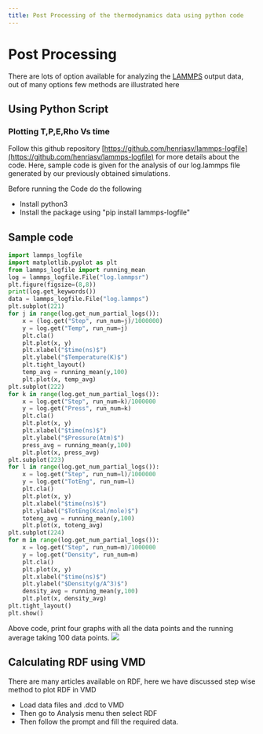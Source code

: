 ```yaml
---
title: Post Processing of the thermodynamics data using python code
---
```


# Post Processing

There are lots of option available for analyzing the [LAMMPS](https://www.lammps.org/prepost.html) output data, out of many options few methods are illustrated here

## Using Python Script

### Plotting T,P,E,Rho Vs time

Follow this github repository [https://github.com/henriasv/lammps-logfile](https://github.com/henriasv/lammps-logfile) for more details about the code. Here, sample code is given for the analysis of our log.lammps file generated by our previously obtained simulations.

Before running the Code do the following

- Install python3
- Install the package using "pip install lammps-logfile"

## Sample code

```python
import lammps_logfile
import matplotlib.pyplot as plt
from lammps_logfile import running_mean
log = lammps_logfile.File("log.lammpsr")
plt.figure(figsize=(8,8))
print(log.get_keywords())
data = lammps_logfile.File("log.lammps")	
plt.subplot(221)
for j in range(log.get_num_partial_logs()):
	x = (log.get("Step", run_num=j)/1000000)
	y = log.get("Temp", run_num=j)
	plt.cla()
	plt.plot(x, y)
	plt.xlabel("$time(ns)$")
	plt.ylabel("$Temperature(K)$")
	plt.tight_layout()
	temp_avg = running_mean(y,100)
	plt.plot(x, temp_avg)			
plt.subplot(222)    
for k in range(log.get_num_partial_logs()):
	x = log.get("Step", run_num=k)/1000000
	y = log.get("Press", run_num=k)
	plt.cla()
	plt.plot(x, y)
	plt.xlabel("$time(ns)$")
	plt.ylabel("$Pressure(Atm)$") 
	press_avg = running_mean(y,100)
	plt.plot(x, press_avg)        
plt.subplot(223)    
for l in range(log.get_num_partial_logs()):
	x = log.get("Step", run_num=l)/1000000
	y = log.get("TotEng", run_num=l)
	plt.cla()
	plt.plot(x, y)
	plt.xlabel("$time(ns)$")
	plt.ylabel("$TotEng(Kcal/mole)$")
	toteng_avg = running_mean(y,100)
	plt.plot(x, toteng_avg)    
plt.subplot(224)    
for m in range(log.get_num_partial_logs()):
	x = log.get("Step", run_num=m)/1000000
	y = log.get("Density", run_num=m)
	plt.cla()
	plt.plot(x, y)
	plt.xlabel("$time(ns)$")
	plt.ylabel("$Density(g/A^3)$")  
	density_avg = running_mean(y,100)
	plt.plot(x, density_avg)           	
plt.tight_layout()
plt.show()

```

Above code, print four graphs with all the data points and the running average taking 100 data points. ![](RackMultipart20230306-1-9zu915_html_211367d1cce180c0.png)

## Calculating RDF using VMD

There are many articles available on RDF, here we have discussed step wise method to plot RDF in VMD

- Load data files and .dcd to VMD
- Then go to Analysis menu then select RDF
- Then follow the prompt and fill the required data.
